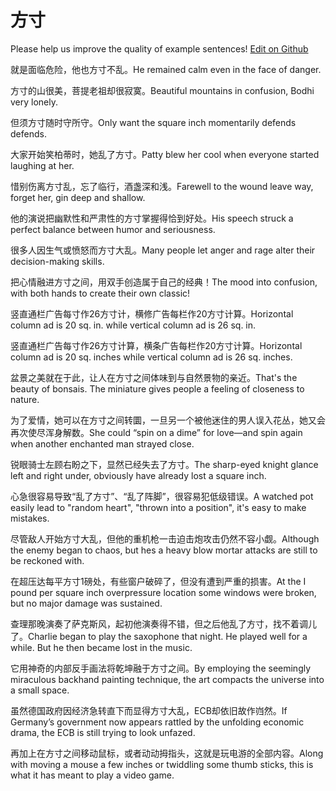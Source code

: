 # 方寸

Please help us improve the quality of example sentences! [Edit on Github](https://github.com/jiyushe/jiyu-example-sentence-source/blob/main/chinese/fangcun.md)

<p><span class="chinese">就是面临危险，他也方寸不乱。</span><span class="english">He remained calm even in the face of danger.</span></p>

<p><span class="chinese">方寸的山很美，菩提老祖却很寂寞。</span><span class="english">Beautiful mountains in confusion, Bodhi very lonely.</span></p>

<p><span class="chinese">但须方寸随时守所守。</span><span class="english">Only want the square inch momentarily defends defends.</span></p>

<p><span class="chinese">大家开始笑柏蒂时，她乱了方寸。</span><span class="english">Patty blew her cool when everyone started laughing at her.</span></p>

<p><span class="chinese">惜别伤离方寸乱，忘了临行，酒盏深和浅。</span><span class="english">Farewell to the wound leave way, forget her, gin deep and shallow.</span></p>

<p><span class="chinese">他的演说把幽默性和严肃性的方寸掌握得恰到好处。</span><span class="english">His speech struck a perfect balance between humor and seriousness.</span></p>

<p><span class="chinese">很多人因生气或愤怒而方寸大乱。</span><span class="english">Many people let anger and rage alter their decision-making skills.</span></p>

<p><span class="chinese">把心情融进方寸之间，用双手创造属于自己的经典！</span><span class="english">The mood into confusion, with both hands to create their own classic!</span></p>

<p><span class="chinese">竖直通栏广告每寸作26方寸计，横修广告每栏作20方寸计算。</span><span class="english">Horizontal column ad is 20 sq. in. while vertical column ad is 26 sq. in.</span></p>

<p><span class="chinese">竖直通栏广告每寸作26方寸计算，横条广告每栏作20方寸计算。</span><span class="english">Horizontal column ad is 20 sq. inches while vertical column ad is 26 sq. inches.</span></p>

<p><span class="chinese">盆景之美就在于此，让人在方寸之间体味到与自然景物的亲近。</span><span class="english">That's the beauty of bonsais. The miniature gives people a feeling of closeness to nature.</span></p>

<p><span class="chinese">为了爱情，她可以在方寸之间转圜，一旦另一个被他迷住的男人误入花丛，她又会再次使尽浑身解数。</span><span class="english">She could “spin on a dime” for love—and spin again when another enchanted man strayed close.</span></p>

<p><span class="chinese">锐眼骑士左顾右盼之下，显然已经失去了方寸。</span><span class="english">The sharp-eyed knight glance left and right under, obviously have already lost a square inch.</span></p>

<p><span class="chinese">心急很容易导致“乱了方寸”、“乱了阵脚”，很容易犯低级错误。</span><span class="english">A watched pot easily lead to "random heart", "thrown into a position", it's easy to make mistakes.</span></p>

<p><span class="chinese">尽管敌人开始方寸大乱，但他的重机枪一击迫击炮攻击仍然不容小觑。</span><span class="english">Although the enemy began to chaos, but hes a heavy blow mortar attacks are still to be reckoned with.</span></p>

<p><span class="chinese">在超压达每平方寸1磅处，有些窗户破碎了，但没有遭到严重的损害。</span><span class="english">At the I pound per square inch overpressure location some windows were broken, but no major damage was sustained.</span></p>

<p><span class="chinese">查理那晚演奏了萨克斯风，起初他演奏得不错，但之后他乱了方寸，找不着调儿了。</span><span class="english">Charlie began to play the saxophone that night. He played well for a while. But he then became lost in the music.</span></p>

<p><span class="chinese">它用神奇的内部反手画法将乾坤融于方寸之间。</span><span class="english">By employing the seemingly miraculous backhand painting technique, the art compacts the universe into a small space.</span></p>

<p><span class="chinese">虽然德国政府因经济急转直下而显得方寸大乱，ECB却依旧故作岿然。</span><span class="english">If Germany’s government now appears rattled by the unfolding economic drama, the ECB is still trying to look unfazed.</span></p>

<p><span class="chinese">再加上在方寸之间移动鼠标，或者动动拇指头，这就是玩电游的全部内容。</span><span class="english">Along with moving a mouse a few inches or twiddling some thumb sticks, this is what it has meant to play a video game.</span></p>


